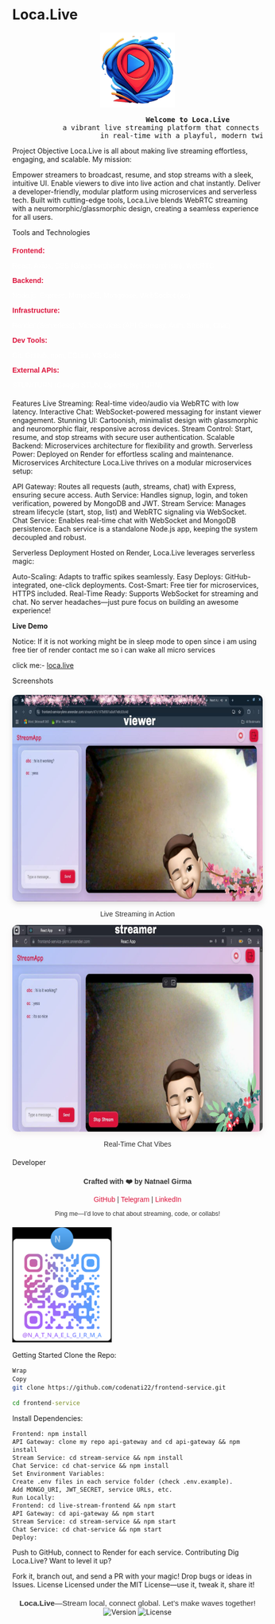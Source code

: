 # Loca.Live

<div align="center">
  <img src="./src/assets/logo.png" alt="Loca.Live Logo" width="150" height="150" />
</div>

<pre align="center">
                        <strong>Welcome to Loca.Live</strong>
            a vibrant live streaming platform that connects creators and viewers
                     in real-time with a playful, modern twist!
</pre>

Project Objective
Loca.Live is all about making live streaming effortless, engaging, and scalable. My mission:

Empower streamers to broadcast, resume, and stop streams with a sleek, intuitive UI.
Enable viewers to dive into live action and chat instantly.
Deliver a developer-friendly, modular platform using microservices and serverless tech.
Built with cutting-edge tools, Loca.Live blends WebRTC streaming with a neuromorphic/glassmorphic design, creating a seamless experience for all users.

Tools and Technologies

<div style="font-family: Arial, sans-serif; color: #333; margin: 20px 0;"> <ul style="list-style: none; padding: 0;"> <li style="margin-bottom: 10px;"> <strong style="color: #dc143c;">Frontend:</strong> <p style="color:rgb(255, 255, 255);">React, Axios, CSS (Glassmorphism & Neuromorphism), WebRTC </p></li> <li style="margin-bottom: 10px;"> <strong style="color: #dc143c;">Backend:</strong><p style="color:rgb(255, 255, 255);"> Node.js, Express, MongoDB, Mongoose, WebSocket (ws) </p></li> <li style="margin-bottom: 10px;"> <strong style="color: #dc143c;">Infrastructure:</strong><p style="color:rgb(255, 255, 255);"> Render (Serverless), Microservices (API Gateway, Auth, Stream, Chat) </p></li> <li style="margin-bottom: 10px;"> <strong style="color: #dc143c;">Dev Tools:</strong><p style="color:rgb(255, 255, 255);"> Git, GitHub, npm, ESLint, VS Code </p></li> <li style="margin-bottom: 10px;"> <strong style="color: #dc143c;">External APIs:</strong><p style="color:rgb(255, 255, 255);"> STUN/TURN (Google STUN, OpenRelay TURN) </p></li> </ul> </div>
Features
Live Streaming: Real-time video/audio via WebRTC with low latency.
Interactive Chat: WebSocket-powered messaging for instant viewer engagement.
Stunning UI: Cartoonish, minimalist design with glassmorphic and neuromorphic flair, responsive across devices.
Stream Control: Start, resume, and stop streams with secure user authentication.
Scalable Backend: Microservices architecture for flexibility and growth.
Serverless Power: Deployed on Render for effortless scaling and maintenance.
Microservices Architecture
Loca.Live thrives on a modular microservices setup:

API Gateway: Routes all requests (auth, streams, chat) with Express, ensuring secure access.
Auth Service: Handles signup, login, and token verification, powered by MongoDB and JWT.
Stream Service: Manages stream lifecycle (start, stop, list) and WebRTC signaling via WebSocket.
Chat Service: Enables real-time chat with WebSocket and MongoDB persistence.
Each service is a standalone Node.js app, keeping the system decoupled and robust.

Serverless Deployment
Hosted on Render, Loca.Live leverages serverless magic:

Auto-Scaling: Adapts to traffic spikes seamlessly.
Easy Deploys: GitHub-integrated, one-click deployments.
Cost-Smart: Free tier for microservices, HTTPS included.
Real-Time Ready: Supports WebSocket for streaming and chat.
No server headaches—just pure focus on building an awesome experience!

<b>Live Demo</b>

<p>Notice: If it is not working might be in sleep mode to open since i am using free tier of render contact me so i can wake all micro services</p>
click me:<span>-</span>
<a href="https://frontend-service-ykmr.onrender.com/">loca.live</a>

Screenshots

<div style="gap: 20px; margin: 20px 0;"> <div style="text-align: center;"> <img src="./src/assets/snapshot1.jpg" alt="Sample Snapshot 1" style="width: 1024px; height: 415px; border-radius: 10px; box-shadow: 0 4px 12px rgba(186, 183, 183, 0.47);" /> <p style="font-family: Arial, sans-serif; color: #333; font-size: 1em;">Live Streaming in Action</p> </div> <div style="text-align: center;"> <img src="./src/assets/snapshot2.jpg" alt="Sample Snapshot 2" style="width: 1024px; height: 415px; border-radius: 10px; box-shadow: 0 4px 12px rgba(232, 224, 224, 0.66);" /> <p style="font-family: Arial, sans-serif; color: #333; font-size: 1em;">Real-Time Chat Vibes</p> </div> </div>

Developer

<div style="font-family: Arial, sans-serif; color: #333; text-align: center; margin: 20px 0;"> <p><strong>Crafted with ❤️ by Natnael Girma</strong></p> <p> <a href="https://github.com/codenati22" style="color: #dc143c; text-decoration: none;">GitHub</a> | <a href="https://t.me/n_a_t_n_a_e_l_g_i_r_m_a" style="color: #dc143c; text-decoration: none;">Telegram</a> | <a href="https://www.linkedin.com/in/natnael-girma-707a1a326?utm_source=share&utm_campaign=share_via&utm_content=profile&utm_medium=android_app" style="color: #dc143c; text-decoration: none;">LinkedIn</a> </p> <p style="font-size: 0.9em;">Ping me—I’d love to chat about streaming, code, or collabs!</p> </div>
<img style="text-align: center;" src="./src/assets/image.png" width="200" alt="Telegram QR Code"></a>

Getting Started
Clone the Repo:

```bash
Wrap
Copy
git clone https://github.com/codenati22/frontend-service.git
```

```cmd
cd frontend-service
```

Install Dependencies:

```
Frontend: npm install
API Gateway: clone my repo api-gateway and cd api-gateway && npm install
Stream Service: cd stream-service && npm install
Chat Service: cd chat-service && npm install
Set Environment Variables:
Create .env files in each service folder (check .env.example).
Add MONGO_URI, JWT_SECRET, service URLs, etc.
Run Locally:
Frontend: cd live-stream-frontend && npm start
API Gateway: cd api-gateway && npm start
Stream Service: cd stream-service && npm start
Chat Service: cd chat-service && npm start
Deploy:
```

Push to GitHub, connect to Render for each service.
Contributing
Dig Loca.Live? Want to level it up?

Fork it, branch out, and send a PR with your magic!
Drop bugs or ideas in Issues.
License
Licensed under the MIT License—use it, tweak it, share it!

<div style="text-align: center; font-family: Arial, sans-serif; color: #333; font-size: 1.1em; margin-top: 20px;"> <strong>Loca.Live</strong>—Stream local, connect global. Let’s make waves together! </div>

<div align="center">
  <img src="https://img.shields.io/badge/Version-1.0.0-blue" alt="Version" />
  <img src="https://img.shields.io/badge/License-MIT-green" alt="License" />
</div>
